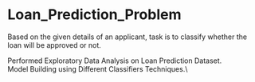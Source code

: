 # Loan_Prediction_Problem

Based on the given details of an applicant, task is to classify whether the loan will be approved or not.

Performed Exploratory Data Analysis on Loan Prediction Dataset.\
Model Building using Different Classifiers Techniques.\

